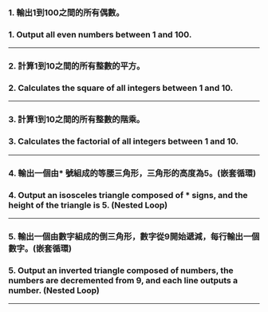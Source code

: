 ### 1. 輸出1到100之間的所有偶數。
### 1. Output all even numbers between 1 and 100.
___
### 2. 計算1到10之間的所有整數的平方。
### 2. Calculates the square of all integers between 1 and 10.
___
### 3. 計算1到10之間的所有整數的階乘。
### 3. Calculates the factorial of all integers between 1 and 10.
___
### 4. 輸出一個由* 號組成的等腰三角形，三角形的高度為5。(嵌套循環)
### 4. Output an isosceles triangle composed of * signs, and the height of the triangle is 5. (Nested Loop)
___
### 5. 輸出一個由數字組成的倒三角形，數字從9開始遞減，每行輸出一個數字。(嵌套循環)
### 5. Output an inverted triangle composed of numbers, the numbers are decremented from 9, and each line outputs a number. (Nested Loop)
___
